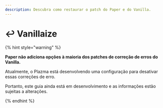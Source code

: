 ```yaml
---
description: Descubra como restaurar o patch do Paper e do Vanilla.
---
```


# ↩️ Vanillaize

{% hint style="warning" %}

**Paper não adiciona opções à maioria dos patches de correção de erros do Vanilla.**

Atualmente, o Plazma está desenvolvendo uma configuração para desativar essas correções de erro.

Portanto, este guia ainda está em desenvolvimento e as informações estão sujeitas a alterações.

{% endhint %}
